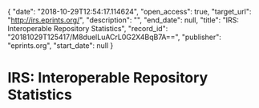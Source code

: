 {
  "date": "2018-10-29T12:54:17.114624", 
  "open_access": true, 
  "target_url": "http://irs.eprints.org/", 
  "description": "", 
  "end_date": null, 
  "title": "IRS: Interoperable Repository Statistics", 
  "record_id": "20181029T125417/M8duelLuACrL0G2X4BqB7A==", 
  "publisher": "eprints.org", 
  "start_date": null
}

# IRS: Interoperable Repository Statistics

